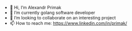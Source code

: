- 👋 Hi, I’m Alexandr Primak
- 🌱 I’m currently golang software developer
- 💞️ I’m looking to collaborate on an interesting project
- 📫 How to reach me: https://www.linkedin.com/in/primak/
